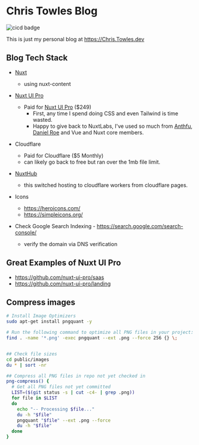 # Chris Towles Blog

![cicd badge](https://github.com/ChrisTowles/blog/actions/workflows/ci.yml/badge.svg?branch=main)

This is just my personal blog at <https://Chris.Towles.dev>

## Blog Tech Stack

- [Nuxt](https://nuxtjs.org/)
  - using nuxt-content
- [Nuxt UI Pro](https://ui.nuxt.com/)
  - Paid for [Nuxt UI Pro](https://ui.nuxt.com/) ($249)
    - First, any time I spend doing CSS and even Tailwind is time wasted.
    - Happy to give back to NuxtLabs, I've used so much from [Anthfu](https://github.com/antfu), [Daniel Roe](https://github.com/danielroe) and Vue and Nuxt core members.
- Cloudflare
  - Paid for Cloudflare ($5 Monthly)
  - can likely go back to free but ran over the 1mb file limit.
- [NuxtHub](https://hub.nuxt.com/)
  - this switched hosting to cloudflare workers from cloudflare pages.
- Icons
  - <https://heroicons.com/>
  - <https://simpleicons.org/>
  

- Check Google Search Indexing - <https://search.google.com/search-console/>
  - verify the domain via DNS verification

## Great Examples of Nuxt UI Pro

- <https://github.com/nuxt-ui-pro/saas>
- <https://github.com/nuxt-ui-pro/landing>


## Compress images

```bash
# Install Image Optimizers
sudo apt-get install pngquant -y

# Run the following command to optimize all PNG files in your project:
find . -name '*.png' -exec pngquant --ext .png --force 256 {} \;


## Check file sizes
cd public/images
du * | sort -nr

## Compress all PNG files in repo not yet checked in
png-compress() {
  # Get all PNG files not yet committed
  LIST=($(git status -s | cut -c4- | grep .png))
  for file in $LIST
  do
    echo "-- Processing $file..."
    du -h "$file"
    pngquant "$file" --ext .png --force
    du -h "$file"
  done
}

```
